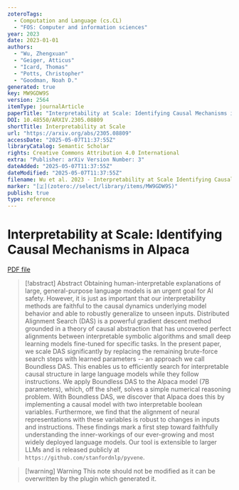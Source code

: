 ```yaml
---
zoteroTags:
  - Computation and Language (cs.CL)
  - "FOS: Computer and information sciences"
year: 2023
date: 2023-01-01
authors:
  - "Wu, Zhengxuan"
  - "Geiger, Atticus"
  - "Icard, Thomas"
  - "Potts, Christopher"
  - "Goodman, Noah D."
generated: true
key: MW9GDW9S
version: 2564
itemType: journalArticle
paperTitle: "Interpretability at Scale: Identifying Causal Mechanisms in Alpaca"
DOI: 10.48550/ARXIV.2305.08809
shortTitle: Interpretability at Scale
url: "https://arxiv.org/abs/2305.08809"
accessDate: "2025-05-07T11:37:55Z"
libraryCatalog: Semantic Scholar
rights: Creative Commons Attribution 4.0 International
extra: "Publisher: arXiv Version Number: 3"
dateAdded: "2025-05-07T11:37:55Z"
dateModified: "2025-05-07T11:37:55Z"
filename: Wu et al. 2023 - Interpretability at Scale Identifying Causal Mechanisms in Alpaca.pdf
marker: "[🇿](zotero://select/library/items/MW9GDW9S)"
publish: true
type: reference
---
```

# Interpretability at Scale: Identifying Causal Mechanisms in Alpaca

[PDF file](/Papers/PDFs/Wu%20et%20al.%202023%20-%20Interpretability%20at%20Scale%20Identifying%20Causal%20Mechanisms%20in%20Alpaca.pdf)

> [!abstract] Abstract
> Obtaining human-interpretable explanations of large, general-purpose language models is an urgent goal for AI safety. However, it is just as important that our interpretability methods are faithful to the causal dynamics underlying model behavior and able to robustly generalize to unseen inputs. Distributed Alignment Search (DAS) is a powerful gradient descent method grounded in a theory of causal abstraction that has uncovered perfect alignments between interpretable symbolic algorithms and small deep learning models fine-tuned for specific tasks. In the present paper, we scale DAS significantly by replacing the remaining brute-force search steps with learned parameters -- an approach we call Boundless DAS. This enables us to efficiently search for interpretable causal structure in large language models while they follow instructions. We apply Boundless DAS to the Alpaca model (7B parameters), which, off the shelf, solves a simple numerical reasoning problem. With Boundless DAS, we discover that Alpaca does this by implementing a causal model with two interpretable boolean variables. Furthermore, we find that the alignment of neural representations with these variables is robust to changes in inputs and instructions. These findings mark a first step toward faithfully understanding the inner-workings of our ever-growing and most widely deployed language models. Our tool is extensible to larger LLMs and is released publicly at `https://github.com/stanfordnlp/pyvene`.

>[!warning] Warning
> This note should not be modified as it can be overwritten by the plugin which generated it.


